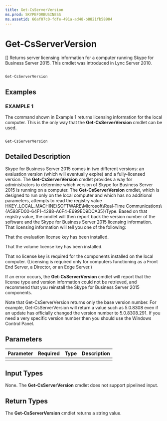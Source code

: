 ```yaml
---
title: Get-CsServerVersion
ms.prod: SKYPEFORBUSINESS
ms.assetid: 66af07c0-fdfe-491a-ad48-b8821fb58904
---
```



# Get-CsServerVersion
[]
Returns server licensing information for a computer running Skype for Business Server 2015. This cmdlet was introduced in Lync Server 2010.
  
    
    


```

Get-CsServerVersion

```


## Examples


  
    
    

### EXAMPLE 1

The command shown in Example 1 returns licensing information for the local computer. This is the only way that the **Get-CsServerVersion** cmdlet can be used.
  
    
    

```

Get-CsServerVersion
```


## Detailed Description

Skype for Business Server 2015 comes in two different versions: an evaluation version (which will eventually expire) and a fully-licensed version. The **Get-CsServerVersion** cmdlet provides a way for administrators to determine which version of Skype for Business Server 2015 is running on a computer. The **Get-CsServerVersion** cmdlet, which is designed to run only on the local computer and which has no additional parameters, attempts to read the registry value HKEY_LOCAL_MACHINE\\SOFTWARE\\Microsoft\\Real-Time Communications\\{A593FD00-64F1-4288-A6F4-E699ED9DCA35}\\Type. Based on that registry value, the cmdlet will then report back the version number of the software and the Skype for Business Server 2015 licensing information. That licensing information will tell you one of the following:
  
    
    
That the evaluation license key has been installed.
  
    
    
That the volume license key has been installed.
  
    
    
That no license key is required for the components installed on the local computer. (Licensing is required only for computers functioning as a Front End Server, a Director, or an Edge Server.)
  
    
    
If an error occurs, the **Get-CsServerVersion** cmdlet will report that the license type and version information could not be retrieved, and recommend that you reinstall the Skype for Business Server 2015 components.
  
    
    
Note that Get-CsServerVersion returns only the base version number. For example, Get-CsServerVersion will return a value such as 5.0.8308 even if an update has officially changed the version number to 5.0.8308.291. If you need a very specific version number then you should use the Windows Control Panel. 
  
    
    

## Parameters



|**Parameter**|**Required**|**Type**|**Description**|
|:-----|:-----|:-----|:-----|
|||||
   

## Input Types

None. The **Get-CsServerVersion** cmdlet does not support pipelined input.
  
    
    

## Return Types

The **Get-CsServerVersion** cmdlet returns a string value.
  
    
    

